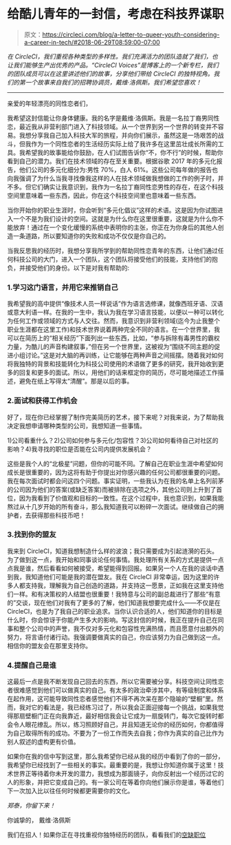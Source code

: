 # 给酷儿青年的一封信，考虑在科技界谋职

> 原文：<https://circleci.com/blog/a-letter-to-queer-youth-considering-a-career-in-tech/#2018-06-29T08:59:00-07:00>

*在 CircleCI，我们重视各种类型的多样性。我们充满活力的团队造就了我们，也让我们能够生产出优秀的产品。“CircleCI Voices”是博客上的一个新专栏，我们的团队成员可以在这里讲述他们的故事，分享他们带给 CircleCI 的独特视角。我们的第一个故事来自我们的招聘协调员，戴维·洛佩斯。我们希望您喜欢！*

* * *

亲爱的年轻漂亮的同性恋者们，

我希望这封信能让你身体健康。我的名字是戴维·洛佩斯。我是一名拉丁裔男同性恋，最近我从非营利部门进入了科技领域。从一个世界到另一个世界的转变并不容易。我想分享我自己加入科技大军的旅程，并向你们展示，虽然这是一场艰苦的战斗，但我作为一个同性恋者的生活经历实际上给了我许多在这里茁壮成长所需的工具。我希望我的故事能给你鼓励，在人们试图告诉你“不，你不行”的时候，帮助你看到自己的潜力。我们在技术领域的存在至关重要。根据谷歌 2017 年的多元化报告，他们公司的多元化细分为:男性 70%，白人 61%。这些公司每年做的报告也向我强调了为什么当我寻找像我这样的人在技术领域做我想做的工作的例子时，并不多。但它们确实让我意识到，我作为一名拉丁裔同性恋男性的存在，在这个科技空间里意味着一些东西，因此，你在这个科技空间里也意味着一些东西。

当你开始你的职业生涯时，你会听到“多元化倡议”这样的术语。这是因为你试图进入一个不是为我们设计的空间。这就是为什么你在这里很重要，这就是为什么你不能放弃！通过在一个变化缓慢的系统中表明你的主张，你正在为你身后的其他人创造一条道路，所以要知道你的失败和成功不仅仅是你自己的。

当我反思我的经历时，我想分享我所学到的帮助同性恋青年的东西，让他们通过任何科技公司的大门，进入一个团队，这个团队将接受他们的技能，支持他们的抱负，并接受他们的身份。以下是对我有帮助的:

### 1.学习这门语言，并用它来推销自己

我希望我的高中提供“像技术人员一样说话”作为语言选修课，就像西班牙语、汉语或意大利语一样。在我的一生中，我认为我在学习语言技能，以便以一种可以转化为任何工作或领域的方式与人交往。然而，我意识到非营利领域(迄今为止我整个职业生涯都在这里工作)和技术世界说着两种完全不同的语言。在一个世界里，我可以在简历上的“相关经历”下面列出一些东西，比如，“参与拆除有毒男性的霸权力量，为酷儿的声音构建叙事，”但在另一个世界里，这被视为“围绕不同主题的促进小组讨论。”这是对大脑的再训练，让它能够在两种声音之间摇摆。随着我对如何将我独特的背景和技能转化为科技公司使用的术语做了更多的研究，我开始收到更多的回复和更多的面试。所以，用他们的话来框定你的简历，尽可能地描述工作描述，避免在纸上写得太“清醒”。那是以后的事。

### 2.面试和获得工作机会

好了，现在你已经掌握了制作完美简历的艺术，接下来呢？对我来说，为了帮助我决定我想申请哪种类型的公司，我想知道一些事情。

1)公司看重什么？2)公司如何参与多元化/包容性？3)公司如何看待自己对社区的影响？4)我寻找的职位是否能在公司内提供发展机会？

这些是我个人的“北极星”问题，但你的可能不同。了解自己在职业生涯中希望如何成长是很重要的，因为这将有助于你提出对你感兴趣的任何公司都很重要的问题。我在每次面试时都会问这四个问题。事实证明，一些我认为在我的名单上名列前茅的公司因为他们的答案(或缺乏答案)而被排除在选项之外，其他公司则上升到了首位，因为我看到了价值观和目标的一致性。在这个过程中，我也意识到，如果我能熬过从十几岁开始的所有奋斗，那么我知道我可以粉碎一次面试。继续做自己的拥护者，去获得那些科技币吧！

### 3.找到你的盟友

我来到 CircleCI，知道我想制造什么样的波浪；我只需要成为引起涟漪的石头。为了做到这一点，我开始和同事谈论任何事情。我处理所有关系的方式是提供一点点我是谁，然后看看如何被接受，希望能得到回报。如果另一个人在我的谈话中遇到我，我知道他们可能是我的潜在盟友。我在 CircleCI 非常幸运，因为这里的许多人都支持我，理解我为自己创造的道路，并支持这一愿景，正如我在这里支持他们一样。和有决策权的人结盟也很重要！我特意与公司的副总裁进行了那些“有意的”交谈，现在他们对我有了更多的了解，他们知道我想要完成什么——不仅是在 CircleCI，也是为了我自己的职业追求。当你认识合适的人，他们知道你的目标是什么时，你会惊讶于你能产生多大的影响。写这封信的时候，我正在提升自己在同事和整个公司中的声誉，我不仅对多元化和包容性充满热情，而且愿意付出额外的努力，将言语付诸行动。我强调要做真实的自己，你应该努力为自己做到这一点。相信你的盟友会在那里支持你。

### 4.提醒自己是谁

这最后一点是我不断发现自己回去的东西，所以它需要被分享。科技空间让同性恋者很难感觉到他们可以做真实的自己。有太多的政治牵涉其中，有等级制度和体系在起作用，这可能导致同性恋者感觉他们不得不再次呆在那个隐喻的“壁橱”里。然而，我对它的看法是，我已经练习过了，所以我会正面迎接每一个挑战，如果我觉得那扇壁橱门正在向我靠近，最好相信我会让它成为一扇旋转门，每次它旋转时都会令人眼花缭乱。所以，练习照顾好自己，并且知道无论你的经历如何，你都值得为自己取得所有的成功。不要为了一份工作而失去自我；你作为真实的自己比作为别人叙述的虚构更有价值。

如果你在我的信中写到这里，那么我希望你已经从我的经历中看到了你的一部分，我希望你已经找到了一些相关的事实。最重要的是，我想让你知道你属于这里！技术世界正等待着你未开发的潜力，我想成为那面镜子，向你反射出一个经历过它的人的形象，并把它变成自己的。有一家公司在等着你向他们展示你是谁，等着他们下一次加入比以往任何时候都更需要你的文化。

*郑泰，你留下来！*

你诚挚的，
戴维·洛佩斯

我们在招人！如果你正在寻找重视你独特经历的团队，看看我们的[空缺职位](/careers/)